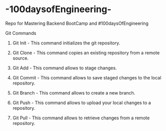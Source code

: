 # -100daysofEngineering-

Repo for Mastering Backend BootCamp and #100daysOfEngineering

Git Commands

1. Git Init - This command initializes the git repository.

2. Git Clone - This command copies an existing repository from a remote source.

3. Git Add - This command allows to stage changes.

4. Git Commit - This command allows to save staged changes to the local repository.

5. Git Branch - This command allows to create a new branch.

6. Git Push - This command allows to upload your local changes to a repository.

7. Git Pull - This command allows to retrieve changes from a remote repository.
